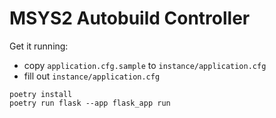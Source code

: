 # MSYS2 Autobuild Controller

Get it running:

* copy `application.cfg.sample` to `instance/application.cfg`
* fill out `instance/application.cfg`

```console
poetry install
poetry run flask --app flask_app run
```
